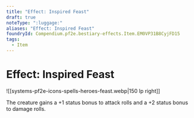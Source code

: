 ```yaml
---
title: "Effect: Inspired Feast"
draft: true
noteType: ":luggage:"
aliases: "Effect: Inspired Feast"
foundryId: Compendium.pf2e.bestiary-effects.Item.EM0VP31B8CyjFD15
tags:
  - Item
---
```


# Effect: Inspired Feast
![[systems-pf2e-icons-spells-heroes-feast.webp|150 lp right]]

The creature gains a +1 status bonus to attack rolls and a +2 status bonus to damage rolls.
